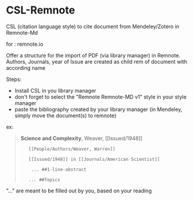 # CSL-Remnote
CSL (citation language style) to cite document from Mendeley/Zotero in Remnote-Md

for : remnote.io

Offer a structure for the import of PDF (via library manager) in Remnote. 
Authors, Journals, year of Issue are created as child rem of document with according name

Steps:
  - Install CSL in you library manager
  - don't forget to select the "Remnote Remnote-MD v1" style in your style manager
  - paste the bibliography created by your library manager (in Mendeley, simply move the document(s) to remnote)

ex: 
> **Science and Complexity**, Weaver, [[Issued/1948]]
> 
>        [[People/Authors/Weaver, Warren]]
>        
>        [[Issued/1948]] in [[Journals/American Scientist]]
>        
>         ... ##1-line-abstract
>         
>        ... ##Topics

"..." are meant to be filled out by you, based on your reading
